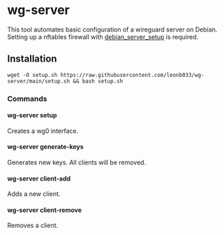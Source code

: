# wg-server

This tool automates basic configuration of a wireguard server on Debian.
Setting up a nftables firewall with [debian_server_setup](https://github.com/leonb033/debian_server_setup) is required.

## Installation
`wget -O setup.sh https://raw.githubusercontent.com/leonb033/wg-server/main/setup.sh && bash setup.sh`

### Commands
#### wg-server setup
Creates a wg0 interface.

#### wg-server generate-keys
Generates new keys. All clients will be removed.

#### wg-server client-add
Adds a new client.

#### wg-server client-remove
Removes a client.

